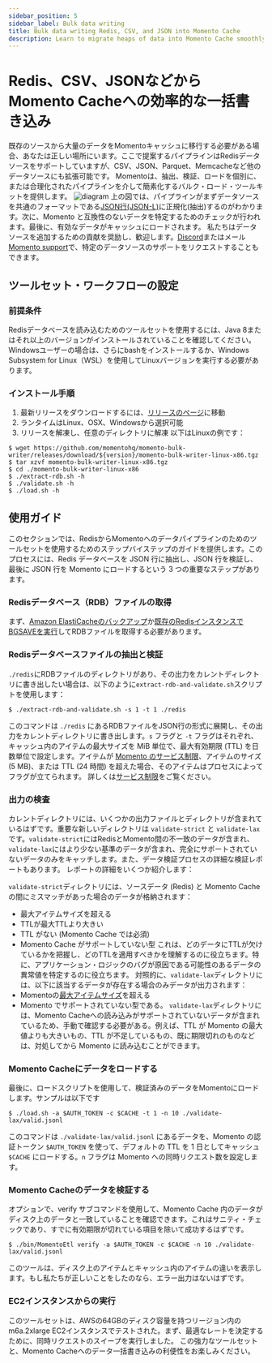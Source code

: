 ```yaml
---
sidebar_position: 5
sidebar_label: Bulk data writing
title: Bulk data writing Redis, CSV, and JSON into Momento Cache
description: Learn to migrate heaps of data into Momento Cache smoothly.
---
```


# Redis、CSV、JSONなどからMomento Cacheへの効率的な一括書き込み

既存のソースから大量のデータをMomentoキャッシュに移行する必要がある場合、あなたは正しい場所にいます。ここで提案するパイプラインはRedisデータソースをサポートしていますが、CSV、JSON、Parquet、Memcacheなど他のデータソースにも拡張可能です。
Momentoは、抽出、検証、ロードを個別に、または合理化されたパイプラインを介して簡素化するバルク・ロード・ツールキットを提供します。
![diagram](/img/bulk-writing-diagram.svg)
上の図では、パイプラインがまずデータソースを共通のフォーマットである[JSON行(JSON-L)](https://jsonlines.org/)に正規化(抽出)するのがわかります。次に、Momento と互換性のないデータを特定するためのチェックが行われます。最後に、有効なデータがキャッシュにロードされます。
私たちはデータソースを追加するための貢献を奨励し、歓迎します。[Discord](https://discord.com/invite/3HkAKjUZGq)またはメール[Momento support](mailto:support@momentohq.com)で、特定のデータソースのサポートをリクエストすることもできます。


## ツールセット・ワークフローの設定
### 前提条件

Redisデータベースを読み込むためのツールセットを使用するには、Java 8またはそれ以上のバージョンがインストールされていることを確認してください。Windowsユーザーの場合は、さらにbashをインストールするか、Windows Subsystem for Linux（WSL）を使用してLinuxバージョンを実行する必要があります。

### インストール手順

1. 最新リリースをダウンロードするには、[リリースのページ](https://github.com/momentohq/momento-bulk-writer/releases)に移動
2. ランタイムはLinux、OSX、Windowsから選択可能
3. リリースを解凍し、任意のディレクトリに解凍
以下はLinuxの例です：

```cli
$ wget https://github.com/momentohq/momento-bulk-writer/releases/download/${version}/momento-bulk-writer-linux-x86.tgz
$ tar xzvf momento-bulk-writer-linux-x86.tgz
$ cd ./momento-bulk-writer-linux-x86
$ ./extract-rdb.sh -h
$ ./validate.sh -h
$ ./load.sh -h
```

## 使用ガイド

このセクションでは、RedisからMomentoへのデータパイプラインのためのツールセットを使用するためのステップバイステップのガイドを提供します。このプロセスには、Redis データベースを JSON 行に抽出し、JSON 行を検証し、最後に JSON 行を Momento にロードするという 3 つの重要なステップがあります。

### Redisデータベース（RDB）ファイルの取得

まず、[Amazon ElastiCacheのバックアップ](https://docs.aws.amazon.com/AmazonElastiCache/latest/red-ug/backups-manual.html)か[既存のRedisインスタンスでBGSAVEを実行](https://redis.io/commands/bgsave/)してRDBファイルを取得する必要があります。

### Redisデータベースファイルの抽出と検証

`./redis`にRDBファイルのディレクトリがあり、その出力をカレントディレクトリに書き出したい場合は、以下のように`extract-rdb-and-validate.sh`スクリプトを使用します：

```cli
$ ./extract-rdb-and-validate.sh -s 1 -t 1 ./redis
```

このコマンドは `./redis` にあるRDBファイルをJSON行の形式に展開し、その出力をカレントディレクトリに書き出します。`s` フラグと `-t` フラグはそれぞれ、キャッシュ内のアイテムの最大サイズを MiB 単位で、最大有効期限 (TTL) を日数単位で設定します。アイテムが [Momento のサービス制限](./../../limits)、アイテムのサイズ (5 MB)、または TTL (24 時間) を超えた場合、そのアイテムはプロセスによってフラグが立てられます。
詳しくは[サービス制限](./../../limits)をご覧ください。

### 出力の検査

カレントディレクトリには、いくつかの出力ファイルとディレクトリが含まれているはずです。重要な新しいディレクトリは `validate-strict` と `validate-lax` です。`validate-strict`にはRedisとMomento間の不一致のデータが含まれ、`validate-lax`にはより少ない基準のデータが含まれ、完全にサポートされていないデータのみをキャッチします。また、データ検証プロセスの詳細な検証レポートもあります。
レポートの詳細をいくつか紹介します：

`validate-strict`ディレクトリには、ソースデータ (Redis) と Momento Cache の間にミスマッチがあった場合のデータが格納されます：
- 最大アイテムサイズを超える
- TTLが最大TTLより大きい
- TTL がない (Momento Cache では必須)
- Momento Cache がサポートしていない型
これは、どのデータにTTLが欠けているかを把握し、どのTTLを適用すべきかを理解するのに役立ちます。特に、アプリケーション・ロジックのバグが原因である可能性のあるデータの異常値を特定するのに役立ちます。
対照的に、`validate-lax`ディレクトリには、以下に該当するデータが存在する場合のみデータが出力されます：
- Momentoの[最大アイテムサイズ](./../../制限)を超える
- Momento でサポートされていない型である。
`validate-lax`ディレクトリには、Momento Cacheへの読み込みがサポートされていないデータが含まれているため、手動で確認する必要がある。例えば、TTL が Momento の最大値よりも大きいもの、TTL が不足しているもの、既に期限切れのものなどは、対処してから Momento に読み込むことができます。

### Momento Cacheにデータをロードする

最後に、ロードスクリプトを使用して、検証済みのデータをMomentoにロードします。サンプルは以下です

```cli
$ ./load.sh -a $AUTH_TOKEN -c $CACHE -t 1 -n 10 ./validate-lax/valid.jsonl
```

このコマンドは `./validate-lax/valid.jsonl` にあるデータを、Momento の認証トークン `$AUTH_TOKEN` を使って、デフォルトの TTL を 1 日としてキャッシュ `$CACHE` にロードする。`n` フラグは Momento への同時リクエスト数を設定します。

### Momento Cacheのデータを検証する

オプションで、verify サブコマンドを使用して、Momento Cache 内のデータがディスク上のデータと一致していることを確認できます。これはサニティ・チェックであり、すでに有効期限が切れている項目を除いて成功するはずです。

```cli
$ ./bin/MomentoEtl verify -a $AUTH_TOKEN -c $CACHE -n 10 ./validate-lax/valid.jsonl
```

このツールは、ディスク上のアイテムとキャッシュ内のアイテムの違いを表示します。もし私たちが正しいことをしたのなら、エラー出力はないはずです。

### EC2インスタンスからの実行

このツールセットは、AWSの64GBのディスク容量を持つリージョン内のm6a.2xlarge EC2インスタンスでテストされた。まず、最適なレートを決定するために、同時リクエストのスイープを実行しました。
この強力なツールセットと、Momento Cacheへのデータ一括書き込みの利便性をお楽しみください。
